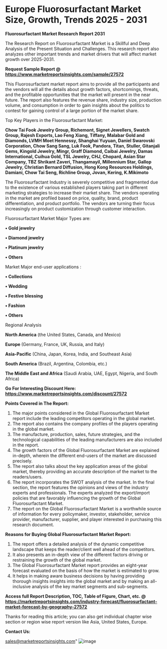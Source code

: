 # Europe Fluorosurfactant Market Size, Growth, Trends 2025 - 2031

<strong>Fluorosurfactant Market Research Report 2031</strong>

The Research Report on Fluorosurfactant Market is a Skillful and Deep Analysis of the Present Situation and Challenges. This research report also analyzes other important trends and market drivers that will affect market growth over 2025-2031.

<strong>Request Sample Report @ <a href=https://www.marketreportsinsights.com/sample/27572>https://www.marketreportsinsights.com/sample/27572</a></strong>

This Fluorosurfactant market report aims to provide all the participants and the vendors will all the details about growth factors, shortcomings, threats, and the profitable opportunities that the market will present in the near future. The report also features the revenue share, industry size, production volume, and consumption in order to gain insights about the politics to contest for gaining control of a large portion of the market share.

Top Key Players in the Fluorosurfactant Market:

<strong>Chow Tai Fook Jewelry Group, Richemont, Signet Jewellers, Swatch Group, Rajesh Exports, Lao Feng Xiang, Tiffany, Malabar Gold and Diamonds, LVMH Moet Hennessy, Shanghai Yuyuan, Daniel Swarovski Corporation, Chow Sang Sang, Luk Fook, Pandora, Titan, Stuller, Gitanjali Gems, Kingold Jewelry, Mingr, Graff Diamond, Caibai Jewelry, Damas International, Cuihua Gold, TSL Jewelry, CHJ, Chopard, Asian Star Company, TBZ Shrikant Zaveri, Thangamayil, Millennium Star, Gallop Jewelry, Christian Bernard Diffusion, Hong Kong Resources Holdings, Damiani, Chow Tai Seng, Richline Group, Jovan, Kering, K.Mikimoto</strong>

The Fluorosurfactant Industry is severely competitive and fragmented due to the existence of various established players taking part in different marketing strategies to increase their market share. The vendors operating in the market are profiled based on price, quality, brand, product differentiation, and product portfolio. The vendors are turning their focus increasingly on product customization through customer interaction.

Fluorosurfactant Market Major Types are:

<strong>• Gold jewelry

• Diamond jewelry

• Platinum jewelry

• Others</strong>

Market Major end-user applications :

<strong>• Collections

• Wedding

• Festive blessing

• Fashion

• Others</strong>

Regional Analysis

</u><strong><b>North America</b></strong> (the United States, Canada, and Mexico)

<strong><b>Europe </b></strong>(Germany, France, UK, Russia, and Italy)

<strong><b>Asia-Pacific</b></strong> (China, Japan, Korea, India, and Southeast Asia)

<strong><b>South America</b></strong> (Brazil, Argentina, Colombia, etc.)

<strong><b>The Middle East and Africa</b></strong> (Saudi Arabia, UAE, Egypt, Nigeria, and South Africa)

<strong>Go For Interesting Discount Here: <a href=https://www.marketreportsinsights.com/discount/27572>https://www.marketreportsinsights.com/discount/27572</a></strong>

<strong>Points Covered in The Report:</strong>
<ol>
  <li>The major points considered in the Global Fluorosurfactant Market report include the leading competitors operating in the global market.</li>
  <li>The report also contains the company profiles of the players operating in the global market.</li>
  <li>The manufacture, production, sales, future strategies, and the technological capabilities of the leading manufacturers are also included in the report.</li>
  <li>The growth factors of the Global Fluorosurfactant Market are explained in-depth, wherein the different end-users of the market are discussed precisely.</li>
  <li>The report also talks about the key application areas of the global market, thereby providing an accurate description of the market to the readers/users.</li>
  <li>The report incorporates the SWOT analysis of the market. In the final section, the report features the opinions and views of the industry experts and professionals. The experts analyzed the export/import policies that are favorably influencing the growth of the Global Fluorosurfactant Market.</li>
  <li>The report on the Global Fluorosurfactant Market is a worthwhile source of information for every policymaker, investor, stakeholder, service provider, manufacturer, supplier, and player interested in purchasing this research document.</li>
</ol>
<strong>Reasons for Buying Global Fluorosurfactant Market Report:</strong>

<ol>
  <li>The report offers a detailed analysis of the dynamic competitive landscape that keeps the reader/client well ahead of the competitors.</li>
  <li>It also presents an in-depth view of the different factors driving or restraining the growth of the global market.</li>
  <li>The Global Fluorosurfactant Market report provides an eight-year forecast evaluated on the basis of how the market is estimated to grow.</li>
  <li>It helps in making aware business decisions by having providing thorough insights insights into the global market and by making an all-inclusive analysis of the key market segments and sub-segments.</li>
</ol>
<strong>Access full Report Description, TOC, Table of Figure, Chart, etc. @ <a href=https://marketreportsinsights.com/industry-forecast/fluorosurfactant-market-forecast-by-geography-27572>https://marketreportsinsights.com/industry-forecast/fluorosurfactant-market-forecast-by-geography-27572</a></strong>


Thanks for reading this article; you can also get individual chapter wise section or region wise report version like Asia, United States, Europe.

<strong>Contact Us:</strong>

sales@marketreportsinsights.com"
![image](https://github.com/user-attachments/assets/b6aa8bf7-38bb-4c98-bdfa-76eb82d3d153)
